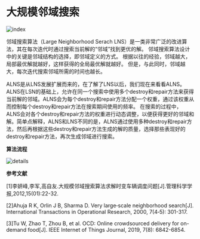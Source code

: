 # 大规模邻域搜索

![index](https://i.loli.net/2021/04/26/iTRJ1kFyIl8XZon.png)

邻域搜索算法（Large Neighborhood Serach LNS）是一类非常广泛的改进算法，其在每次迭代时通过搜索当前解的“邻域”找到更优的解。 邻域搜索算法设计中的关键是邻域结构的选择，即邻域定义的方式。 根据以往的经验，邻域越大，局部最优解就越好，这样获得的全局最优解就越好。 但是，与此同时，邻域越大，每次迭代搜索邻域所需的时间也越长。

 

ALNS是从LNS发展扩展而来的，在了解了LNS以后，我们现在来看看ALNS。ALNS在LSN的基础上，允许在同一个搜索中使用多个destroy和repair方法来获得当前解的邻域。ALNS会为每个destroy和repair方法分配一个权重，通过该权重从而控制每个destroy和repair方法在搜索期间使用的频率。 在搜索的过程中，ALNS会对各个destroy和repair方法的权重进行动态调整，以便获得更好的邻域和解。简单点解释，ALNS和LNS不同的是，ALNS通过使用多种destroy和repair方法，然后再根据这些destroy和repair方法生成的解的质量，选择那些表现好的destroy和repair方法，再次生成邻域进行搜索。

 

**算法流程**

 ![details](https://i.loli.net/2021/04/26/uNeG1l6gyar5EAX.png)

**参考文献**

[1]李妍峰,李军,高自友.大规模邻域搜索算法求解时变车辆调度问题[J].管理科学学报,2012,15(01):22-32.

[2]Ahuja R K, Orlin J B, Sharma D. Very large‐scale neighborhood search[J]. International Transactions in Operational Research, 2000, 7(4‐5): 301-317.

[3]Tu W, Zhao T, Zhou B, et al. OCD: Online crowdsourced delivery for on-demand food[J]. IEEE Internet of Things Journal, 2019, 7(8): 6842-6854.

 